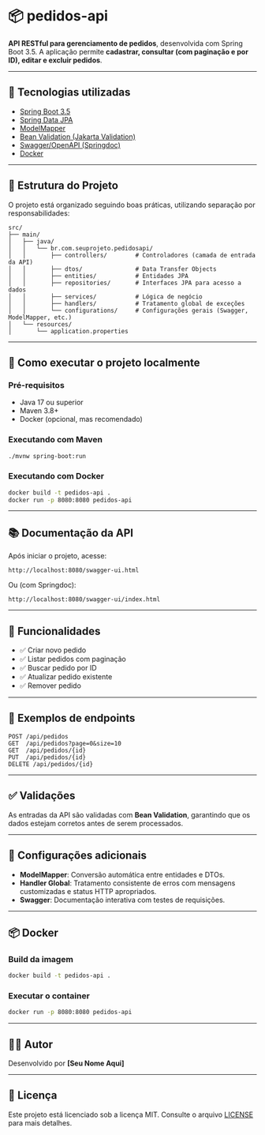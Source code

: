 
# 📦 pedidos-api

**API RESTful para gerenciamento de pedidos**, desenvolvida com Spring Boot 3.5. A aplicação permite **cadastrar, consultar (com paginação e por ID), editar e excluir pedidos**.

---

## 🚀 Tecnologias utilizadas

- [Spring Boot 3.5](https://spring.io/projects/spring-boot)
- [Spring Data JPA](https://spring.io/projects/spring-data-jpa)
- [ModelMapper](http://modelmapper.org/)
- [Bean Validation (Jakarta Validation)](https://jakarta.ee/specifications/bean-validation/)
- [Swagger/OpenAPI (Springdoc)](https://springdoc.org/)
- [Docker](https://www.docker.com/)

---

## 🧱 Estrutura do Projeto

O projeto está organizado seguindo boas práticas, utilizando separação por responsabilidades:

```
src/
├── main/
│   ├── java/
│   │   └── br.com.seuprojeto.pedidosapi/
│   │       ├── controllers/        # Controladores (camada de entrada da API)
│   │       ├── dtos/               # Data Transfer Objects
│   │       ├── entities/           # Entidades JPA
│   │       ├── repositories/       # Interfaces JPA para acesso a dados
│   │       ├── services/           # Lógica de negócio
│   │       ├── handlers/           # Tratamento global de exceções
│   │       └── configurations/     # Configurações gerais (Swagger, ModelMapper, etc.)
│   └── resources/
│       └── application.properties
```

---

## 🔧 Como executar o projeto localmente

### Pré-requisitos

- Java 17 ou superior
- Maven 3.8+
- Docker (opcional, mas recomendado)

### Executando com Maven

```bash
./mvnw spring-boot:run
```

### Executando com Docker

```bash
docker build -t pedidos-api .
docker run -p 8080:8080 pedidos-api
```

---

## 📚 Documentação da API

Após iniciar o projeto, acesse:

```
http://localhost:8080/swagger-ui.html
```

Ou (com Springdoc):

```
http://localhost:8080/swagger-ui/index.html
```

---

## 🧪 Funcionalidades

- ✅ Criar novo pedido
- ✅ Listar pedidos com paginação
- ✅ Buscar pedido por ID
- ✅ Atualizar pedido existente
- ✅ Remover pedido

---

## 📂 Exemplos de endpoints

```http
POST /api/pedidos
GET  /api/pedidos?page=0&size=10
GET  /api/pedidos/{id}
PUT  /api/pedidos/{id}
DELETE /api/pedidos/{id}
```

---

## ✅ Validações

As entradas da API são validadas com **Bean Validation**, garantindo que os dados estejam corretos antes de serem processados.

---

## 🧰 Configurações adicionais

- **ModelMapper**: Conversão automática entre entidades e DTOs.
- **Handler Global**: Tratamento consistente de erros com mensagens customizadas e status HTTP apropriados.
- **Swagger**: Documentação interativa com testes de requisições.

---

## 📦 Docker

### Build da imagem

```bash
docker build -t pedidos-api .
```

### Executar o container

```bash
docker run -p 8080:8080 pedidos-api
```

---

## 👨‍💻 Autor

Desenvolvido por **[Seu Nome Aqui]**

---

## 📝 Licença

Este projeto está licenciado sob a licença MIT. Consulte o arquivo [LICENSE](LICENSE) para mais detalhes.
